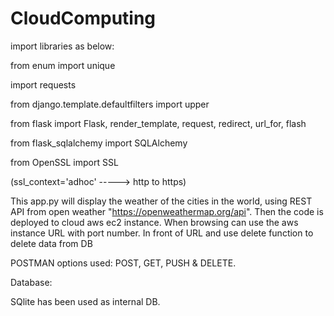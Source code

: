 # CloudComputing

import libraries as below:


from enum import unique


import requests


from django.template.defaultfilters import upper


from flask import Flask, render_template, request, redirect, url_for, flash


from flask_sqlalchemy import SQLAlchemy


from OpenSSL import SSL


(ssl_context='adhoc' -----> http to https)

This app.py will display the weather of the cities in the world, using REST API from open weather "https://openweathermap.org/api".
Then the code is deployed to cloud aws ec2 instance.
When browsing can use the aws instance URL with port number.
In front of URL and use delete function to delete data from DB

POSTMAN options used: POST, GET, PUSH & DELETE.

Database:

SQlite has been used as internal DB.
